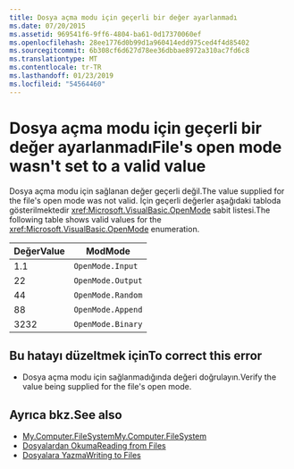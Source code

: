 ```yaml
---
title: Dosya açma modu için geçerli bir değer ayarlanmadı
ms.date: 07/20/2015
ms.assetid: 969541f6-9ff6-4804-ba61-0d17370060ef
ms.openlocfilehash: 28ee1776d0b99d1a960414edd975ced4f4d85402
ms.sourcegitcommit: 6b308cf6d627d78ee36dbbae8972a310ac7fd6c8
ms.translationtype: MT
ms.contentlocale: tr-TR
ms.lasthandoff: 01/23/2019
ms.locfileid: "54564460"
---
```

# <a name="files-open-mode-wasnt-set-to-a-valid-value"></a><span data-ttu-id="c2ebc-102">Dosya açma modu için geçerli bir değer ayarlanmadı</span><span class="sxs-lookup"><span data-stu-id="c2ebc-102">File's open mode wasn't set to a valid value</span></span>
<span data-ttu-id="c2ebc-103">Dosya açma modu için sağlanan değer geçerli değil.</span><span class="sxs-lookup"><span data-stu-id="c2ebc-103">The value supplied for the file's open mode was not valid.</span></span> <span data-ttu-id="c2ebc-104">İçin geçerli değerler aşağıdaki tabloda gösterilmektedir <xref:Microsoft.VisualBasic.OpenMode> sabit listesi.</span><span class="sxs-lookup"><span data-stu-id="c2ebc-104">The following table shows valid values for the <xref:Microsoft.VisualBasic.OpenMode> enumeration.</span></span>  
  
|<span data-ttu-id="c2ebc-105">Değer</span><span class="sxs-lookup"><span data-stu-id="c2ebc-105">Value</span></span>|<span data-ttu-id="c2ebc-106">Mod</span><span class="sxs-lookup"><span data-stu-id="c2ebc-106">Mode</span></span>|  
|-----------|----------|  
|<span data-ttu-id="c2ebc-107">1.</span><span class="sxs-lookup"><span data-stu-id="c2ebc-107">1</span></span>|`OpenMode.Input`|  
|<span data-ttu-id="c2ebc-108">2</span><span class="sxs-lookup"><span data-stu-id="c2ebc-108">2</span></span>|`OpenMode.Output`|  
|<span data-ttu-id="c2ebc-109">4</span><span class="sxs-lookup"><span data-stu-id="c2ebc-109">4</span></span>|`OpenMode.Random`|  
|<span data-ttu-id="c2ebc-110">8</span><span class="sxs-lookup"><span data-stu-id="c2ebc-110">8</span></span>|`OpenMode.Append`|  
|<span data-ttu-id="c2ebc-111">32</span><span class="sxs-lookup"><span data-stu-id="c2ebc-111">32</span></span>|`OpenMode.Binary`|  
  
## <a name="to-correct-this-error"></a><span data-ttu-id="c2ebc-112">Bu hatayı düzeltmek için</span><span class="sxs-lookup"><span data-stu-id="c2ebc-112">To correct this error</span></span>  
  
-   <span data-ttu-id="c2ebc-113">Dosya açma modu için sağlanmadığında değeri doğrulayın.</span><span class="sxs-lookup"><span data-stu-id="c2ebc-113">Verify the value being supplied for the file's open mode.</span></span>  
  
## <a name="see-also"></a><span data-ttu-id="c2ebc-114">Ayrıca bkz.</span><span class="sxs-lookup"><span data-stu-id="c2ebc-114">See also</span></span>

- [<span data-ttu-id="c2ebc-115">My.Computer.FileSystem</span><span class="sxs-lookup"><span data-stu-id="c2ebc-115">My.Computer.FileSystem</span></span>](xref:Microsoft.VisualBasic.FileIO.FileSystem)
- [<span data-ttu-id="c2ebc-116">Dosyalardan Okuma</span><span class="sxs-lookup"><span data-stu-id="c2ebc-116">Reading from Files</span></span>](../../visual-basic/developing-apps/programming/drives-directories-files/reading-from-files.md)
- [<span data-ttu-id="c2ebc-117">Dosyalara Yazma</span><span class="sxs-lookup"><span data-stu-id="c2ebc-117">Writing to Files</span></span>](../../visual-basic/developing-apps/programming/drives-directories-files/writing-to-files.md)
